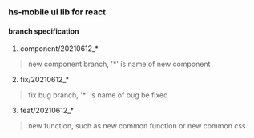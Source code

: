 ### hs-mobile ui lib for react

#### branch specification

1. component/20210612_*

> new component branch, '*' is name of new component

2. fix/20210612_*

> fix bug branch, '*' is name of bug be fixed

3. feat/20210612_*

> new function, such as new common function or new common css
